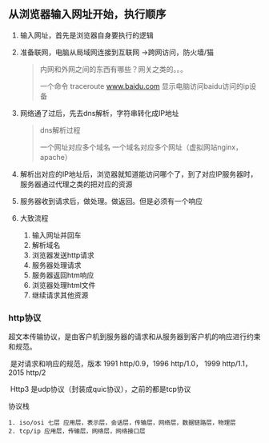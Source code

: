 ##  从浏览器输入网址开始，执行顺序

1. 输入网址，首先是浏览器自身要执行的逻辑
2. 准备联网，电脑从局域网连接到互联网 ->跨网访问，防火墙/猫
    > 内网和外网之间的东西有哪些？网关之类的。。。
    >
    > 一个命令 traceroute www.baidu.com  显示电脑访问baidu访问的ip设备
3. 网络通了过后，先去dns解析，字符串转化成IP地址
    > dns解析过程
    >
    > 一个网址对应多个域名 一个域名对应多个网址（虚拟网站nginx，apache）

4. 解析出对应的IP地址后，浏览器就知道能访问哪个了，到了对应IP服务器时，服务器通过代理之类的把对应的资源
5. 服务器收到请求后，做处理。做返回。但是必须有一个响应
6. 大致流程
   1. 输入网址并回车
   2. 解析域名
   3. 浏览器发送http请求
   4. 服务器处理请求
   5. 服务器返回htm响应
   6. 浏览器处理html文件
   7. 继续请求其他资源

### http协议

​	超文本传输协议，是由客户机到服务器的请求和从服务器到客户机的响应进行约束和规范。

​	是对请求和响应的规范，版本 1991 http/0.9，1996 http/1.0， 1999 http/1.1， 2015 http/2

​	Http3 是udp协议（封装成quic协议），之前的都是tcp协议

协议栈

	1. iso/osi 七层 应用层，表示层，会话层，传输层，网络层，数据链路层，物理层
	2. tcp/ip 应用层，传输层，网络层，网络接口层
